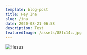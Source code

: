 ```yaml
---
template: blog-post
title: Hey Ina
slug: /ina
date: 2020-08-21 06:58
description: Test
featuredImage: /assets/88fc14c.jpg
---
```



![Hesus](/assets/img-20200817-wa0001.jpg "Jesus")